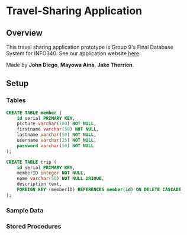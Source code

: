 # Travel-Sharing Application

## Overview
This travel sharing application prototype is Group 9's Final Database System for INFO340. See our application website [here](https://travel-sharing.herokuapp.com/).

Made by **John Diego**, **Mayowa Aina**, **Jake Therrien**.

## Setup
### Tables
```sql
CREATE TABLE member (
	id serial PRIMARY KEY,
	picture varchar(100) NOT NULL,
	firstname varchar(50) NOT NULL,
	lastname varchar(50) NOT NULL,
	username varchar(25) NOT NULL,
	password varchar(50) NOT NULL
);

CREATE TABLE trip (
	id serial PRIMARY KEY,
	memberID integer NOT NULL,
	name varchar(50) NOT NULL UNIQUE, 
	description text,
	FOREIGN KEY (memberID) REFERENCES member(id) ON DELETE CASCADE
);
```
### Sample Data

### Stored Procedures
